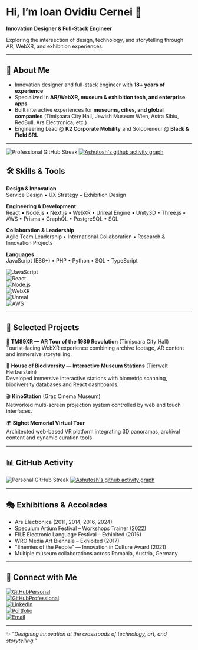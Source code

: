 # Hi, I’m Ioan Ovidiu Cernei 👋  
**Innovation Designer & Full-Stack Engineer**  

Exploring the intersection of design, technology, and storytelling through AR, WebXR, and exhibition experiences.  

---

## 🚀 About Me  
- Innovation designer and full-stack engineer with **18+ years of experience**  
- Specialized in **AR/WebXR, museum & exhibition tech, and enterprise apps**  
- Built interactive experiences for **museums, cities, and global companies** (Timișoara City Hall, Jewish Museum Wien, Astra Sibiu, RedBull, Ars Electronica, etc.)  
- Engineering Lead @ **K2 Corporate Mobility** and Solopreneur @ **Black & Field SRL**  

---
![Professional GitHub Streak](https://github-readme-streak-stats.herokuapp.com/?user=ioank2&theme=dark)
[![Ashutosh's github activity graph](https://github-readme-activity-graph.vercel.app/graph?username=ioank2&bg_color=454545&color=5e9e4c&line=07b693&point=0dfd81&area=true&hide_border=true)](https://github.com/ashutosh00710/github-readme-activity-graph)

## 🛠️ Skills & Tools  

**Design & Innovation**  
Service Design • UX Strategy • Exhibition Design  

**Engineering & Development**  
React • Node.js • Next.js • WebXR • Unreal Engine • Unity3D • Three.js • AWS • Prisma • GraphQL • 
PostgreSQL • SQL   

**Collaboration & Leadership**  
Agile Team Leadership • International Collaboration • Research & Innovation Projects  

**Languages**  
JavaScript (ES6+) • PHP • Python • SQL • TypeScript  

<!-- Example badges -->
![JavaScript](https://img.shields.io/badge/Code-JavaScript-F7DF1E?logo=javascript)  
![React](https://img.shields.io/badge/Framework-React-61DAFB?logo=react)  
![Node.js](https://img.shields.io/badge/Runtime-Node.js-339933?logo=node.js)  
![WebXR](https://img.shields.io/badge/AR/WebXR-000000?logo=webxr)  
![Unreal](https://img.shields.io/badge/Engine-Unreal-000000?logo=unreal)  
![AWS](https://img.shields.io/badge/Cloud-AWS-FF9900?logo=amazon-aws)  

---

## 🎨 Selected Projects  

📱 **TM89XR — AR Tour of the 1989 Revolution** (Timișoara City Hall)  
Tourist-facing WebXR experience combining archive footage, AR content and immersive storytelling.  

🦋 **House of Biodiversity — Interactive Museum Stations** (Tierwelt Herberstein)  
Developed immersive interactive stations with biometric scanning, biodiversity databases and React dashboards.  

🎬 **KinoStation** (Graz Cinema Museum)  
Networked multi-screen projection system controlled by web and touch interfaces.  

🌍 **Sighet Memorial Virtual Tour**  
Architected web-based VR platform integrating 3D panoramas, archival content and dynamic curation tools.  

<!-- Add project screenshots here -->
<!-- ![Project Screenshot Placeholder](./assets/project-screenshot.png)   -->

---

## 📊 GitHub Activity  

![Personal GitHub Streak](https://github-readme-streak-stats.herokuapp.com/?user=i1cernei&theme=dark)
[![Ashutosh's github activity graph](https://github-readme-activity-graph.vercel.app/graph?username=i1cernei&bg_color=454545&color=5e9e4c&line=07b693&point=0dfd81&area=true&hide_border=true)](https://github.com/ashutosh00710/github-readme-activity-graph)




---

## 🎭 Exhibitions & Accolades  

- Ars Electronica (2011, 2014, 2016, 2024)  
- Speculum Artium Festival – Workshops Trainer (2022)  
- FILE Electronic Language Festival – Exhibited (2016)  
- WRO Media Art Biennale – Exhibited (2017)  
- "Enemies of the People" — Innovation in Culture Award (2021)  
- Multiple museum collaborations across Romania, Austria, Germany  

---

## 🔗 Connect with Me  

[![GitHubPersonal](https://img.shields.io/badge/GitHub-i1cernei-black?logo=github)](https://github.com/i1cernei)  
[![GitHubProfessional](https://img.shields.io/badge/GitHub-ioank2-black?logo=github)](https://github.com/ioank2)  
[![LinkedIn](https://img.shields.io/badge/LinkedIn-Profile-blue?logo=linkedin)](https://www.linkedin.com/in/ioan-ovidiu-cernei-51771097/)  
[![Portfolio](https://img.shields.io/badge/Portfolio-Website-green?logo=google-chrome)](https://your-portfolio-link.com)  
[![Email](https://img.shields.io/badge/Contact-Email-orange?logo=gmail)](mailto:your.email@example.com)  

---

✨ *“Designing innovation at the crossroads of technology, art, and storytelling.”*  
